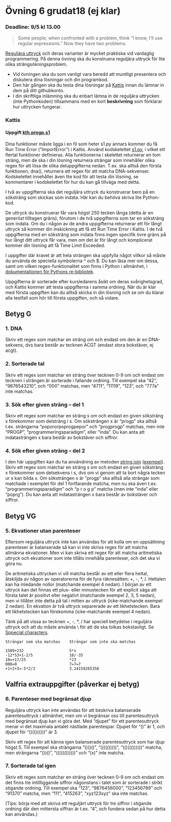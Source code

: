 # Övning 6 grudat18 (ej klar)
### Deadline: 9/5 kl 13.00

> Some people, when confronted with a problem, think “I know, I'll use regular expressions.” Now they have two problems.

[Reguljära uttryck](http://yourbasic.org/golang/regexp-cheat-sheet/)
och deras varianter är mycket praktiska vid vardaglig programmering. På denna övning
ska du konstruera reguljära uttryck för lite olika strängsökningsproblem.

- Vid övningen ska du som vanligt vara beredd att muntligt presentera och diskutera dina lösningar och din programkod.
- Den här gången ska du testa dina lösningar på [Kattis](https://kth.kattis.com/help)
  innan du lämnar in dem på ditt githubkonto.
- I din skriftliga inlämning ska du enbart lämna in de reguljära uttrycken (inte Pythonkoden)
  tillsammans med en kort **beskrivning** som förklarar hur uttrycken fungerar.

### Kattis

#### Uppgift [kth.progp.s1](https://kth.kattis.com/problems/kth.progp.s1)

Dina funktioner måste ligga i en fil som heter s1.py annars kommer du få Run Time Error (“ImportError”) i Kattis.
Använd kodskelettet [s1.py](s1.py), i vilket ett flertal funktioner definieras.
Alla funktionerna i skelettet returnerar en tom sträng,
men de ska i din lösning returnera strängar som innehåller olika
regex för att lösa de olika deluppgifterna nedan.
T.ex. ska alltså den första funktionen, dna(), returnera
ett regex för att matcha DNA-sekvenser.
Kodskelettet innehåller även lite kod för att testa din lösning,
se kommentarer i kodskelettet för hur du kan gå tillväga med detta.

I två av uppgifterna ska det reguljära uttryck du konstruerar bero på en söksträng som skickas som
indata. Här kan du behöva skriva lite Python-kod.

De uttryck du konstruerar får vara högst 250 tecken långa (detta är en generöst tilltagen gräns),
förutom i de två uppgifterna som tar en söksträng som indata.
Om du i någon av de andra uppgifterna returnerar
ett för långt uttryck så kommer din inskickning att få ett Run Time Error i Kattis.
I de två uppgifterna med en söksträng som indata finns ingen specifik övre gräns
på hur långt ditt uttryck får vara, men om det är för långt och komplicerat
kommer din lösning att få Time Limit Exceeded.

I uppgifter där kravet är att hela strängen ska uppfylla något villkor så måste du använda
de speciella symbolerna ^ och $. Du kan läsa mer
om dessa, samt om vilken regex-funktionalitet som finns i Python i allmänhet,
i [dokumentationen för Pythons re-bibliotek](https://docs.python.org/2/library/re.html).

Uppgifterna är sorterade efter kursledarens åsikt om deras svårighetsgrad, och Kattis
kommer att testa uppgifterna i samma ordning. När du är klar med första uppgiften
kan du alltså skicka in din lösning och se om du klarar alla testfall som hör
till första uppgiften, och så vidare.

## Betyg G

### 1. DNA

Skriv ett regex som matchar en sträng om och endast om den är en DNA-sekvens, dvs bara består
av tecknen ACGT (endast stora bokstäver, ej acgt).

### 2. Sorterade tal

Skriv ett regex som matchar en sträng över tecknen 0-9 om och endast om tecknen i strängen
är sorterade i fallande ordning. Till exempel ska “42”, “9876543210”, och “000” matchas, men
“4711”, “11119”, “123”, och “777a” inte matchas.

### 3. Sök efter given sträng – del 1

Skriv ett regex som matchar en sträng s om och endast en given söksträng x förekommer som
delsträng i s. Om söksträngen x är “progp” ska alltså t.ex. strängarna “popororpoprogpepor” och
“progprogp” matchas, men inte “PROGP”, “programmeringsparadigm”, eller “inda”. Du kan anta
att indatasträngen x bara består av bokstäver och siffror.

### 4. Sök efter given sträng – del 2

I den här uppgiften kan du ha användning av metoden [string.join](https://docs.python.org/2/library/stdtypes.html#str.join) ([exempel](http://www.tutorialspoint.com/python/string_join.htm)).
Skriv ett regex som matchar en sträng s om och endast en given söksträng x förekommer som
delsekvens i s, dvs om vi genom att ta bort några tecken ur s kan bilda x. Om söksträngen x är
“progp” ska alltså alla strängar som matchade i exemplet för del 1 fortfarande matcha, men nu ska
även t.ex. “programmeringsparadigm” och “p r o g p” matcha (men inte “inda” eller “poprg”). Du
kan anta att indatasträngen x bara består av bokstäver och siffror.

## Betyg VG

### 5. Ekvationer utan parenteser

Eftersom reguljära uttryck inte kan användas för att kolla om en uppsättning
parenteser är balanserade så kan vi inte skriva regex för att matcha allmänna ekvationer. Men vi
kan skriva ett regex för att matcha aritmetiska uttryck och ekvationer som inte tillåts innehålla
parenteser, och det ska vi göra nu.

De aritmetiska uttrycken vi vill matcha består av ett eller flera heltal, åtskiljda av någon av operatorerna
för de fyra räknesätten: +, -, *, /. Heltalen kan ha inledande nollor (matchande exempel
4 nedan). I början av ett uttryck kan det finnas ett plus- eller minustecken för att explicit säga att
första talet är positivt eller negativt (matchande exempel 2, 3, 5 nedan), men vi tillåter inte detta på
tal i mitten av uttryck (icke-matchande exempel 2 nedan). En ekvation är två uttryck separerade
av ett likhetstecken. Bara ett likhetstecken kan förekomma (icke-matchande exempel 4 nedan).

Tänk på att vissa av tecknen +, -, &#42;, / har speciell betydelse i reguljära uttryck
och att du måste använda \ för att de ska tolkas bokstavligt. Se [Sppecial characters](http://yourbasic.org/golang/regexp-cheat-sheet/#special-characters).

```
Strängar som ska matchas    Strängar som inte ska matchas

1589+232                    5*x
-12*53+1-2/5                18/-35
18=+17/25                   *23
000=0                       7=7=7
+1+2+3=-5*2/3               3.14159265358
```

## Valfria extrauppgifter (påverkar ej betyg)

### 6. Parenteser med begränsat djup

Reguljära uttryck kan inte användas för att beskriva balanserade parentesuttryck i allmänhet, men
om vi begränsar oss till parentesuttryck med begränsat djup kan vi göra det. Med “djupet” för
ett parentesuttryck menar vi det maximala antalet nästlade parentespar. Djupet för “()” är 1, och
djupet för “()(()(()))” är 3.

Skriv ett regex för att känna igen balanserade parentesuttryck som har djup högst 5. Till exempel
ska strängarna “()()()”, “((((()))))”, “(()((()))())” matcha, men strängarna “())()”, “(((((())))))” och
“(x)” inte matcha.

### 7. Sorterade tal igen

Skriv ett regex som matchar en sträng över tecknen 0-9 om och endast om det finns tre intillliggande
siffror någonstans i talet som är sorterade i strikt stigande ordning. Till exempel ska
“123”, “9876456000”, “123456789” och “91370” matcha, men “111”, “415263”, “xyz123xyz” ska inte matchas.

(Tips: börja med att skriva ett reguljärt uttryck för tre siffror i stigande ordning där den mittersta
siffran är t.ex. “4”, och fundera sedan på hur detta kan användas.)

